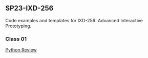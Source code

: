 ## SP23-IXD-256

Code examples and templates for IXD-256: Advanced Interactive Prototyping.

### Class 01  

[Python Review](class01/python_review.md)  

